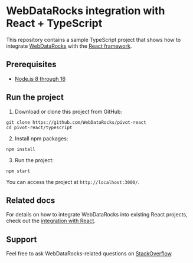 # WebDataRocks integration with React + TypeScript

This repository contains a sample TypeScript project that shows how to integrate [WebDataRocks](https://www.webdatarocks.com/) with the [React framework](https://react.dev/).

## Prerequisites

- [Node.js 8 through 16](https://nodejs.org/en/)

## Run the project

1. Download or clone this project from GitHub:
```
git clone https://github.com/WebDataRocks/pivot-react
cd pivot-react/typescript
```
2. Install npm packages:
```
npm install
```
3. Run the project:
```
npm start
```
You can access the project at `http://localhost:3000/`.

## Related docs

For details on how to integrate WebDataRocks into existing React projects, check out the [integration with React](https://www.webdatarocks.com/doc/integration-with-react/).

## Support
Feel free to ask WebDataRocks-related questions on [StackOverflow](https://stackoverflow.com/questions/tagged/webdatarocks).
